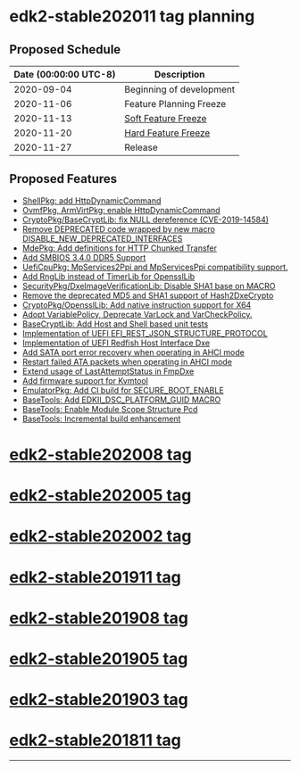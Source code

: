 # edk2-stable202011 tag planning

## Proposed Schedule

| Date (00:00:00 UTC-8)| Description                              |
| ---------------------| ---------------------------------------- |
| 2020-09-04           | Beginning of development                 |
| 2020-11-06           | Feature Planning Freeze                  |
| 2020-11-13           | [Soft Feature Freeze](SoftFeatureFreeze) |
| 2020-11-20           | [Hard Feature Freeze](HardFeatureFreeze) |
| 2020-11-27           | Release                                  |

## Proposed Features
* [ShellPkg: add HttpDynamicCommand](https://bugzilla.tianocore.org/show_bug.cgi?id=2860)
* [OvmfPkg, ArmVirtPkg: enable HttpDynamicCommand](https://bugzilla.tianocore.org/show_bug.cgi?id=2857)
* [CryptoPkg/BaseCryptLib: fix NULL dereference (CVE-2019-14584)](https://bugzilla.tianocore.org/show_bug.cgi?id=1914)
* [Remove DEPRECATED code wrapped by new macro DISABLE_NEW_DEPRECATED_INTERFACES](https://bugzilla.tianocore.org/show_bug.cgi?id=2777)
* [MdePkg: Add definitions for HTTP Chunked Transfer](https://bugzilla.tianocore.org/show_bug.cgi?id=2915)
* [Add SMBIOS 3.4.0 DDR5 Support](https://bugzilla.tianocore.org/show_bug.cgi?id=2352)
* [UefiCpuPkg: MpServices2Ppi and MpServicesPpi compatibility support.](https://bugzilla.tianocore.org/show_bug.cgi?id=2883)
* [Add RngLib instead of TimerLib for OpensslLib](https://bugzilla.tianocore.org/show_bug.cgi?id=1871)
* [SecurityPkg/DxeImageVerificationLib: Disable SHA1 base on MACRO](https://bugzilla.tianocore.org/show_bug.cgi?id=2943)
* [Remove the deprecated MD5 and SHA1 support of Hash2DxeCrypto](https://bugzilla.tianocore.org/show_bug.cgi?id=3027)
* [CryptoPkg/OpensslLib: Add native instruction support for X64](https://bugzilla.tianocore.org/show_bug.cgi?id=2507)
* [Adopt VariablePolicy, Deprecate VarLock and VarCheckPolicy.](https://bugzilla.tianocore.org/show_bug.cgi?id=2522)
* [BaseCryptLib: Add Host and Shell based unit tests](https://bugzilla.tianocore.org/show_bug.cgi?id=3054)
* [Implementation of UEFI EFI_REST_JSON_STRUCTURE_PROTOCOL](https://bugzilla.tianocore.org/show_bug.cgi?id=2907)
* [Implementation of UEFI Redfish Host Interface Dxe](https://bugzilla.tianocore.org/show_bug.cgi?id=2912)
* [Add SATA port error recovery when operating in AHCI mode](https://bugzilla.tianocore.org/show_bug.cgi?id=3025)
* [Restart failed ATA packets when operating in AHCI mode](https://bugzilla.tianocore.org/show_bug.cgi?id=3026)
* [Extend usage of LastAttemptStatus in FmpDxe](https://bugzilla.tianocore.org/show_bug.cgi?id=2802)
* [Add firmware support for Kvmtool](https://bugzilla.tianocore.org/show_bug.cgi?id=3055)
* [EmulatorPkg: Add CI build for SECURE_BOOT_ENABLE](https://bugzilla.tianocore.org/show_bug.cgi?id=2979)
* [BaseTools: Add EDKII_DSC_PLATFORM_GUID MACRO](https://bugzilla.tianocore.org/show_bug.cgi?id=2969)
* [BaseTools: Enable Module Scope Structure Pcd](https://bugzilla.tianocore.org/show_bug.cgi?id=2648)
* [BaseTools: Incremental build enhancement](https://bugzilla.tianocore.org/show_bug.cgi?id=3052)

# [edk2-stable202008 tag](https://github.com/tianocore/edk2/releases/tag/edk2-stable202008)
# [edk2-stable202005 tag](https://github.com/tianocore/edk2/releases/tag/edk2-stable202005)
# [edk2-stable202002 tag](https://github.com/tianocore/edk2/releases/tag/edk2-stable202002)
# [edk2-stable201911 tag](https://github.com/tianocore/edk2/releases/tag/edk2-stable201911)
# [edk2-stable201908 tag](https://github.com/tianocore/edk2/releases/tag/edk2-stable201908)
# [edk2-stable201905 tag](https://github.com/tianocore/edk2/releases/tag/edk2-stable201905)
# [edk2-stable201903 tag](https://github.com/tianocore/edk2/releases/tag/edk2-stable201903)
# [edk2-stable201811 tag](https://github.com/tianocore/edk2/releases/tag/edk2-stable201811)

---
